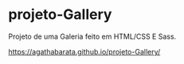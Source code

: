 # projeto-Gallery

Projeto de uma Galeria feito em HTML/CSS E Sass.  

https://agathabarata.github.io/projeto-Gallery/
